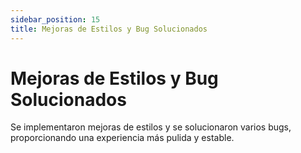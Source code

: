 ```yaml
---
sidebar_position: 15
title: Mejoras de Estilos y Bug Solucionados
---
```


# Mejoras de Estilos y Bug Solucionados

Se implementaron mejoras de estilos y se solucionaron varios bugs, proporcionando una experiencia más pulida y estable.
